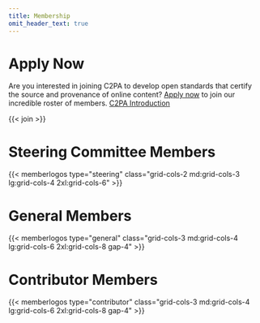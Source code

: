 ```yaml
---
title: Membership
omit_header_text: true
---
```


# Apply Now
Are you interested in joining C2PA to develop open standards that certify the source and provenance of online content? [Apply now](https://enrollment.lfx.linuxfoundation.org/?project=c2pa-fund) to join our incredible roster of members. [C2PA Introduction](https://github.com/c2pa-org/documentation/blob/main/recruitment/C2PA%20Introduction%20Deck.pdf)

{{< join >}}

# Steering Committee Members

{{< memberlogos type="steering" class="grid-cols-2 md:grid-cols-3 lg:grid-cols-4 2xl:grid-cols-6" >}}

# General Members

{{< memberlogos type="general" class="grid-cols-3 md:grid-cols-4 lg:grid-cols-6 2xl:grid-cols-8 gap-4" >}}

# Contributor Members

{{< memberlogos type="contributor" class="grid-cols-3 md:grid-cols-4 lg:grid-cols-6 2xl:grid-cols-8 gap-4" >}}
